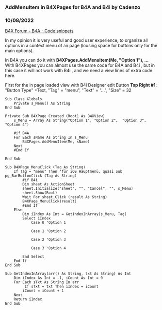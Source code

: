 ### AddMenuItem in B4XPages for B4A and B4i by Cadenzo
### 10/08/2022
[B4X Forum - B4A - Code snippets](https://www.b4x.com/android/forum/threads/143409/)

In my opinion it is very useful and good user experience, to organize all options in a context menu of an page (loosing space for buttons only for the main options).  
  
In B4A you can do it with **B4XPages.AddMenuItem(Me, "Option 1"), …** With B4XPages you can almost use the same code for B4A and B4i , but in this case it will not work with B4i , and we need a view lines of extra code here.  
  
First for the in page loaded view with B4i Designer edit Button **Top Right #1**: "Button Type" =Text, "Tag" = "menu", "Text" = "…", "Size" = 32  
  

```B4X
Sub Class_Globals  
    Private s_Menu() As String  
End Sub  
  
Private Sub B4XPage_Created (Root1 As B4XView)  
    s_Menu = Array As String("Option 1", "Option 2",  "Option 3", "Option 4")  
      
    #if B4A  
    For Each sName As String In s_Menu  
        B4XPages.AddMenuItem(Me, sName)  
    Next  
    #End If  
      
End Sub  
  
Sub B4XPage_MenuClick (Tag As String)  
    If Tag = "menu" Then 'für iOS Hauptmenü, quasi Sub pg_BarButtonClick (Tag As String)  
        #if B4i  
        Dim sheet As ActionSheet  
        sheet.Initialize("sheet", "", "Cancel", "", s_Menu)  
        sheet.Show(Root)  
        Wait For sheet_Click (result As String)  
        B4XPage_MenuClick(result)  
        #End If  
    Else  
        Dim iIndex As Int = GetIndexInArray(s_Menu, Tag)  
        Select iIndex  
            Case 0 'Option 1  
                  
            Case 1 'Option 2  
                  
            Case 2 'Option 3  
                  
            Case 3 'Option 4  
                  
        End Select  
    End If  
End Sub  
  
Sub GetIndexInArray(arr() As String, txt As String) As Int  
    Dim iIndex As Int = -1, iCount As Int = 0  
    For Each sTxt As String In arr  
         If sTxt = txt Then iIndex = iCount  
        iCount = iCount + 1  
    Next  
    Return iIndex  
End Sub
```